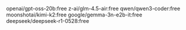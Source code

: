 openai/gpt-oss-20b:free
z-ai/glm-4.5-air:free
qwen/qwen3-coder:free
moonshotai/kimi-k2:free
google/gemma-3n-e2b-it:free
deepseek/deepseek-r1-0528:free